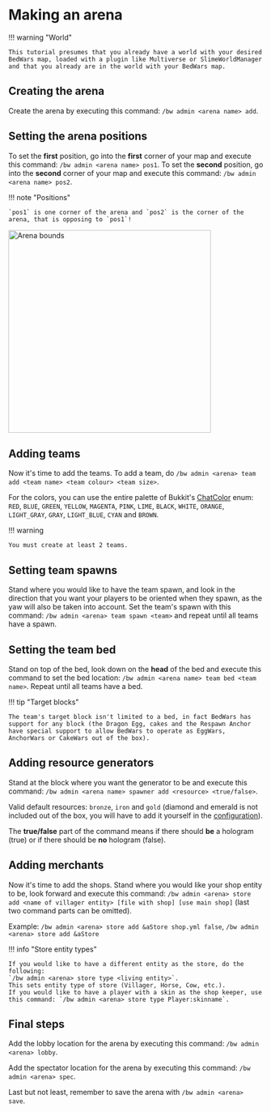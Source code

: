 # Making an arena

!!! warning "World"
    
    This tutorial presumes that you already have a world with your desired BedWars map, loaded with a plugin like Multiverse or SlimeWorldManager and that you already are in the world with your BedWars map.

## Creating the arena

Create the arena by executing this command: `/bw admin <arena name> add`.

## Setting the arena positions

To set the **first** position, go into the **first** corner of your map and execute this command: `/bw admin <arena name> pos1`.
To set the **second** position, go into the **second** corner of your map and execute this command: `/bw admin <arena name> pos2`.

!!! note "Positions"
    
    `pos1` is one corner of the arena and `pos2` is the corner of the arena, that is opposing to `pos1`!

<img alt="Arena bounds" src="../../assets/arena_bounds.png" width="400"/>

## Adding teams

Now it's time to add the teams. To add a team, do `/bw admin <arena> team add <team name> <team colour> <team size>`.

For the colors, you can use the entire palette of Bukkit's [ChatColor](https://hub.spigotmc.org/javadocs/spigot/org/bukkit/ChatColor.html) enum: `RED`, `BLUE`, `GREEN`, `YELLOW`, `MAGENTA`, `PINK`, `LIME`, `BLACK`, `WHITE`, `ORANGE`, `LIGHT_GRAY`, `GRAY`, `LIGHT_BLUE`, `CYAN` and `BROWN`.

!!! warning

    You must create at least 2 teams.

## Setting team spawns

Stand where you would like to have the team spawn, and look in the direction that you want your players to be oriented when they spawn, as the yaw will also be taken into account. Set the team's spawn with this command: `/bw admin <arena> team spawn <team>` and repeat until all teams have a spawn.

## Setting the team bed

Stand on top of the bed, look down on the **head** of the bed and execute this command to set the bed location: `/bw admin <arena name> team bed <team name>`. Repeat until all teams have a bed.

!!! tip "Target blocks"

    The team's target block isn't limited to a bed, in fact BedWars has support for any block (the Dragon Egg, cakes and the Respawn Anchor have special support to allow BedWars to operate as EggWars, AnchorWars or CakeWars out of the box).

## Adding resource generators

Stand at the block where you want the generator to be and execute this command: `/bw admin <arena name> spawner add <resource> <true/false>`.

Valid default resources: `bronze`, `iron` and `gold` (diamond and emerald is not included out of the box, you will have to add it yourself in the [configuration](config.md)).

The **true/false** part of the command means if there should **be** a hologram (true) or if there should be **no** hologram (false).

## Adding merchants

Now it's time to add the shops. Stand where you would like your shop entity to be, look forward and execute this command: `/bw admin <arena> store add <name of villager entity> [file with shop] [use main shop]` (last two command parts can be omitted).

Example: `/bw admin <arena> store add &aStore shop.yml false`, `/bw admin <arena> store add &aStore`

!!! info "Store entity types"

    If you would like to have a different entity as the store, do the following:  
    `/bw admin <arena> store type <living entity>`.
    This sets entity type of store (Villager, Horse, Cow, etc.).  
    If you would like to have a player with a skin as the shop keeper, use this command: `/bw admin <arena> store type Player:skinname`.

## Final steps

Add the lobby location for the arena by executing this command: `/bw admin <arena> lobby`.

Add the spectator location for the arena by executing this command: `/bw admin <arena> spec`.

Last but not least, remember to save the arena with `/bw admin <arena> save`.
